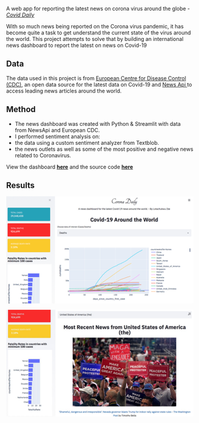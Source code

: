A web app for reporting the latest news on corona virus around the globe - [*Covid Daily*](https://secure-sierra-43846.herokuapp.com)

With so much news being reported on the Corona virus pandemic, it has become quite a task to get understand the current state of the virus around the world. This project attempts to solve that by building an international news dashboard to report the latest on news on Covid-19

<h2> Data </h2>
The data used in this project is from <a href= "https://opendata.ecdc.europa.eu/covid19/casedistribution/csv"> European Centre for Disease Control (CDC)</a>, an open data source for the latest data on Covid-19 and <a href= "https://newsapi.org/"> News Api </a> to access leading news articles around the world.

## Method  
- The news dashboard was created with Python & Streamlit with data from NewsApi and European CDC.  
- I performed sentiment analysis on:
 - the data using a custom sentiment analyzer from Textblob. 
 - the news outlets as well as some of the most positive and negative news related to Coronavirus.  

 View the dashboard [**here**](https://secure-sierra-43846.herokuapp.com) and the source code [**here**](https://github.com/LotaIbe/coronadaily/blob/master/cov.py)
 
## Results 
 
 <a href="https://secure-sierra-43846.herokuapp.com"> <img src="images/covid-p1.png">  
 <p> </p>
 <a href="https://secure-sierra-43846.herokuapp.com"> <img src="images/cover-p2.jpg">
